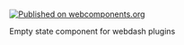 # <empty-state-webdash>

[![Published on webcomponents.org](https://img.shields.io/badge/webcomponents.org-published-blue.svg?style=flat-square)](https://www.webcomponents.org/element/jadjoubran/empty-state-webdash)

Empty state component for webdash plugins

<!--
```
<custom-element-demo>
  <template>
    <style>
    body{
        background-color: #3C4C58;
    }
    </style>
  </template>
</custom-element-demo>
```
-->